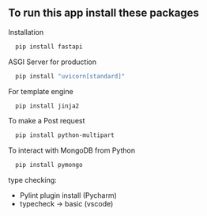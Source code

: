 
## To run this app install these packages

Installation

```bash
  pip install fastapi
```

ASGI Server for production

```bash
  pip install "uvicorn[standard]"
```
For template engine
```bash
  pip install jinja2
```

To make a Post request
```bash
  pip install python-multipart
```

To interact with MongoDB from Python
```bash
  pip install pymongo
```

type checking:
- Pylint plugin install (Pycharm)
- typecheck -> basic (vscode)
